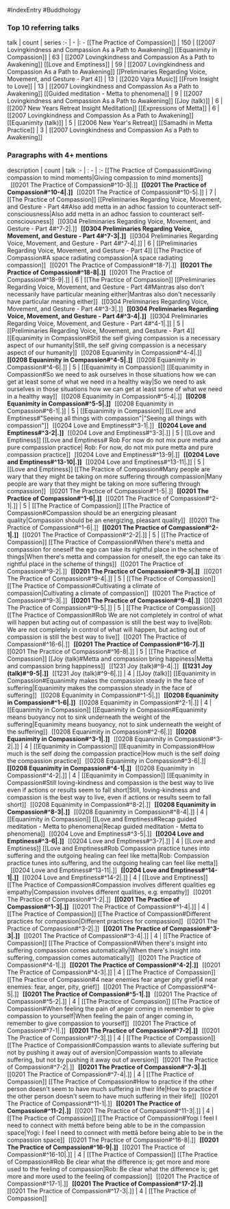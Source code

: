 #IndexEntry #Buddhology

### Top 10 referring talks
talk | count | series
:- | - |: -
[[The Practice of Compassion]] | 150 | [[2007 Lovingkindness and Compassion As a Path to Awakening]]
[[Equanimity in Compassion]] | 63 | [[2007 Lovingkindness and Compassion As a Path to Awakening]]
[[Love and Emptiness]] | 59 | [[2007 Lovingkindness and Compassion As a Path to Awakening]]
[[Preliminaries Regarding Voice, Movement, and Gesture - Part 4]] | 13 | [[2020 Vajra Music]]
[[From Insight to Love]] | 13 | [[2007 Lovingkindness and Compassion As a Path to Awakening]]
[[Guided meditation - Metta to phenomena]] | 9 | [[2007 Lovingkindness and Compassion As a Path to Awakening]]
[[Joy (talk)]] | 6 | [[2007 New Years Retreat Insight Meditation]]
[[Expressions of Metta]] | 6 | [[2007 Lovingkindness and Compassion As a Path to Awakening]]
[[Equanimity (talk)]] | 5 | [[2006 New Year's Retreat]]
[[Samadhi in Metta Practice]] | 3 | [[2007 Lovingkindness and Compassion As a Path to Awakening]]

### Paragraphs with 4+ mentions
description | count | talk
:- | : - | :-
[[The Practice of Compassion#Giving compassion to mind moments\|Giving compassion to mind moments]] &nbsp;&nbsp;[[0201 The Practice of Compassion#^10-3\|.]] &nbsp; **[[0201 The Practice of Compassion#^10-4\|.]]** &nbsp; [[0201 The Practice of Compassion#^10-5\|.]] | 7 | [[The Practice of Compassion]]
[[Preliminaries Regarding Voice, Movement, and Gesture - Part 4#Also add metta in an adhoc fassion to counteract self-consciousness\|Also add metta in an adhoc fassion to counteract self-consciousness]] &nbsp;&nbsp;[[0304 Preliminaries Regarding Voice, Movement, and Gesture - Part 4#^7-2\|.]] &nbsp; **[[0304 Preliminaries Regarding Voice, Movement, and Gesture - Part 4#^7-3\|.]]** &nbsp; [[0304 Preliminaries Regarding Voice, Movement, and Gesture - Part 4#^7-4\|.]] | 6 | [[Preliminaries Regarding Voice, Movement, and Gesture - Part 4]]
[[The Practice of Compassion#A space radiating compassion\|A space radiating compassion]] &nbsp;&nbsp;[[0201 The Practice of Compassion#^18-7\|.]] &nbsp; **[[0201 The Practice of Compassion#^18-8\|.]]** &nbsp; [[0201 The Practice of Compassion#^18-9\|.]] | 6 | [[The Practice of Compassion]]
[[Preliminaries Regarding Voice, Movement, and Gesture - Part 4#Mantras also don't necessarily have particular meaning either\|Mantras also don't necessarily have particular meaning either]] &nbsp;&nbsp;[[0304 Preliminaries Regarding Voice, Movement, and Gesture - Part 4#^3-3\|.]] &nbsp; **[[0304 Preliminaries Regarding Voice, Movement, and Gesture - Part 4#^3-4\|.]]** &nbsp; [[0304 Preliminaries Regarding Voice, Movement, and Gesture - Part 4#^4-1\|.]] | 5 | [[Preliminaries Regarding Voice, Movement, and Gesture - Part 4]]
[[Equanimity in Compassion#Still the self giving compassion is a necessary aspect of our humanity\|Still, the self giving compassion is a necessary aspect of our humanity]] &nbsp;&nbsp;[[0208 Equanimity in Compassion#^4-4\|.]] &nbsp; **[[0208 Equanimity in Compassion#^4-5\|.]]** &nbsp; [[0208 Equanimity in Compassion#^4-6\|.]] | 5 | [[Equanimity in Compassion]]
[[Equanimity in Compassion#So we need to ask ourselves in those situations how we can get at least some of what we need in a healthy way\|So we need to ask ourselves in those situations how we can get at least some of what we need in a healthy way]] &nbsp;&nbsp;[[0208 Equanimity in Compassion#^5-4\|.]] &nbsp; **[[0208 Equanimity in Compassion#^5-5\|.]]** &nbsp; [[0208 Equanimity in Compassion#^6-1\|.]] | 5 | [[Equanimity in Compassion]]
[[Love and Emptiness#"Seeing all things with compassion"\|"Seeing all things with compassion"]] &nbsp;&nbsp;[[0204 Love and Emptiness#^3-1\|.]] &nbsp; **[[0204 Love and Emptiness#^3-2\|.]]** &nbsp; [[0204 Love and Emptiness#^3-3\|.]] | 5 | [[Love and Emptiness]]
[[Love and Emptiness# Rob For now do not mix pure metta and pure compassion practice\| Rob: For now, do not mix pure metta and pure compassion practice]] &nbsp;&nbsp;[[0204 Love and Emptiness#^13-9\|.]] &nbsp; **[[0204 Love and Emptiness#^13-10\|.]]** &nbsp; [[0204 Love and Emptiness#^13-11\|.]] | 5 | [[Love and Emptiness]]
[[The Practice of Compassion#Many people are wary that they might be taking on more suffering through compassion\|Many people are wary that they might be taking on more suffering through compassion]] &nbsp;&nbsp;[[0201 The Practice of Compassion#^1-5\|.]] &nbsp; **[[0201 The Practice of Compassion#^1-6\|.]]** &nbsp; [[0201 The Practice of Compassion#^2-1\|.]] | 5 | [[The Practice of Compassion]]
[[The Practice of Compassion#Compassion should be an energizing pleasant quality\|Compassion should be an energizing, pleasant quality]] &nbsp;&nbsp;[[0201 The Practice of Compassion#^1-6\|.]] &nbsp; **[[0201 The Practice of Compassion#^2-1\|.]]** &nbsp; [[0201 The Practice of Compassion#^2-2\|.]] | 5 | [[The Practice of Compassion]]
[[The Practice of Compassion#When there's metta and compassion for oneself the ego can take its rightful place in the scheme of things\|When there's metta and compassion for oneself, the ego can take its rightful place in the scheme of things]] &nbsp;&nbsp;[[0201 The Practice of Compassion#^9-2\|.]] &nbsp; **[[0201 The Practice of Compassion#^9-3\|.]]** &nbsp; [[0201 The Practice of Compassion#^9-4\|.]] | 5 | [[The Practice of Compassion]]
[[The Practice of Compassion#Cultivating a climate of compassion\|Cultivating a climate of compassion]] &nbsp;&nbsp;[[0201 The Practice of Compassion#^9-3\|.]] &nbsp; **[[0201 The Practice of Compassion#^9-4\|.]]** &nbsp; [[0201 The Practice of Compassion#^9-5\|.]] | 5 | [[The Practice of Compassion]]
[[The Practice of Compassion#Rob We are not completely in control of what will happen but acting out of compassion is still the best way to live\|Rob: We are not completely in control of what will happen, but acting out of compassion is still the best way to live]] &nbsp;&nbsp;[[0201 The Practice of Compassion#^16-6\|.]] &nbsp; **[[0201 The Practice of Compassion#^16-7\|.]]** &nbsp; [[0201 The Practice of Compassion#^16-8\|.]] | 5 | [[The Practice of Compassion]]
[[Joy (talk)#Metta and compassion bring happiness\|Metta and compassion bring happiness]] &nbsp;&nbsp;[[1231 Joy (talk)#^9-4\|.]] &nbsp; **[[1231 Joy (talk)#^9-5\|.]]** &nbsp; [[1231 Joy (talk)#^9-6\|.]] | 4 | [[Joy (talk)]]
[[Equanimity in Compassion#Equanimity makes the compassion steady in the face of suffering\|Equanimity makes the compassion steady in the face of suffering]] &nbsp;&nbsp;[[0208 Equanimity in Compassion#^1-5\|.]] &nbsp; **[[0208 Equanimity in Compassion#^1-6\|.]]** &nbsp; [[0208 Equanimity in Compassion#^2-1\|.]] | 4 | [[Equanimity in Compassion]]
[[Equanimity in Compassion#Equanimity means  buoyancy not to sink underneath the weight of the suffering\|Equanimity means  buoyancy, not to sink underneath the weight of the suffering]] &nbsp;&nbsp;[[0208 Equanimity in Compassion#^2-6\|.]] &nbsp; **[[0208 Equanimity in Compassion#^3-1\|.]]** &nbsp; [[0208 Equanimity in Compassion#^3-2\|.]] | 4 | [[Equanimity in Compassion]]
[[Equanimity in Compassion#How much is the self _doing_ the compassion practice\|How much is the self _doing_ the compassion practice]] &nbsp;&nbsp;[[0208 Equanimity in Compassion#^3-6\|.]] &nbsp; **[[0208 Equanimity in Compassion#^4-1\|.]]** &nbsp; [[0208 Equanimity in Compassion#^4-2\|.]] | 4 | [[Equanimity in Compassion]]
[[Equanimity in Compassion#Still loving-kindness and compassion is the best way to live even if actions or results seem to fall short\|Still, loving-kindness and compassion is the best way to live, even if actions or results seem to fall short]] &nbsp;&nbsp;[[0208 Equanimity in Compassion#^8-2\|.]] &nbsp; **[[0208 Equanimity in Compassion#^8-3\|.]]** &nbsp; [[0208 Equanimity in Compassion#^8-4\|.]] | 4 | [[Equanimity in Compassion]]
[[Love and Emptiness#Recap guided meditation - Metta to phenomena\|Recap guided meditation - Metta to phenomena]] &nbsp;&nbsp;[[0204 Love and Emptiness#^3-5\|.]] &nbsp; **[[0204 Love and Emptiness#^3-6\|.]]** &nbsp; [[0204 Love and Emptiness#^3-7\|.]] | 4 | [[Love and Emptiness]]
[[Love and Emptiness#Rob Compassion practice tunes into suffering and the outgoing healing can feel like metta\|Rob: Compassion practice tunes into suffering, and the outgoing healing can feel like metta]] &nbsp;&nbsp;[[0204 Love and Emptiness#^13-11\|.]] &nbsp; **[[0204 Love and Emptiness#^14-1\|.]]** &nbsp; [[0204 Love and Emptiness#^14-2\|.]] | 4 | [[Love and Emptiness]]
[[The Practice of Compassion#Compassion involves different qualities eg empathy\|Compassion involves different qualities, e.g. empathy]] &nbsp;&nbsp;[[0201 The Practice of Compassion#^1-2\|.]] &nbsp; **[[0201 The Practice of Compassion#^1-3\|.]]** &nbsp; [[0201 The Practice of Compassion#^1-4\|.]] | 4 | [[The Practice of Compassion]]
[[The Practice of Compassion#Different practices for compassion\|Different practices for compassion]] &nbsp;&nbsp;[[0201 The Practice of Compassion#^3-2\|.]] &nbsp; **[[0201 The Practice of Compassion#^3-3\|.]]** &nbsp; [[0201 The Practice of Compassion#^3-4\|.]] | 4 | [[The Practice of Compassion]]
[[The Practice of Compassion#When there's insight into suffering compassion comes automatically\|When there's insight into suffering, compassion comes automatically]] &nbsp;&nbsp;[[0201 The Practice of Compassion#^4-1\|.]] &nbsp; **[[0201 The Practice of Compassion#^4-2\|.]]** &nbsp; [[0201 The Practice of Compassion#^4-3\|.]] | 4 | [[The Practice of Compassion]]
[[The Practice of Compassion#4 near enemies fear anger pity grief\|4 near enemies: fear, anger, pity, grief]] &nbsp;&nbsp;[[0201 The Practice of Compassion#^4-5\|.]] &nbsp; **[[0201 The Practice of Compassion#^5-1\|.]]** &nbsp; [[0201 The Practice of Compassion#^5-2\|.]] | 4 | [[The Practice of Compassion]]
[[The Practice of Compassion#When feeling the pain of anger coming in remember to give compassion to yourself\|When feeling the pain of anger coming in, remember to give compassion to yourself]] &nbsp;&nbsp;[[0201 The Practice of Compassion#^7-1\|.]] &nbsp; **[[0201 The Practice of Compassion#^7-2\|.]]** &nbsp; [[0201 The Practice of Compassion#^7-3\|.]] | 4 | [[The Practice of Compassion]]
[[The Practice of Compassion#Compassion wants to alleviate suffering but not by pushing it away out of aversion\|Compassion wants to alleviate suffering, but not by pushing it away out of aversion]] &nbsp;&nbsp;[[0201 The Practice of Compassion#^7-2\|.]] &nbsp; **[[0201 The Practice of Compassion#^7-3\|.]]** &nbsp; [[0201 The Practice of Compassion#^7-4\|.]] | 4 | [[The Practice of Compassion]]
[[The Practice of Compassion#How to practice if the other person doesn't seem to have much suffering in their life\|How to practice if the other person doesn't seem to have much suffering in their life]] &nbsp;&nbsp;[[0201 The Practice of Compassion#^11-1\|.]] &nbsp; **[[0201 The Practice of Compassion#^11-2\|.]]** &nbsp; [[0201 The Practice of Compassion#^11-3\|.]] | 4 | [[The Practice of Compassion]]
[[The Practice of Compassion#Yogi I feel I need to connect with mettā before being able to be in the compassion space\|Yogi: I feel I need to connect with mettā before being able to be in the compassion space]] &nbsp;&nbsp;[[0201 The Practice of Compassion#^16-8\|.]] &nbsp; **[[0201 The Practice of Compassion#^16-9\|.]]** &nbsp; [[0201 The Practice of Compassion#^16-10\|.]] | 4 | [[The Practice of Compassion]]
[[The Practice of Compassion#Rob Be clear what the difference is; get more and more used to the feeling of compassion\|Rob: Be clear what the difference is; get more and more used to the feeling of compassion]] &nbsp;&nbsp;[[0201 The Practice of Compassion#^17-1\|.]] &nbsp; **[[0201 The Practice of Compassion#^17-2\|.]]** &nbsp; [[0201 The Practice of Compassion#^17-3\|.]] | 4 | [[The Practice of Compassion]]

